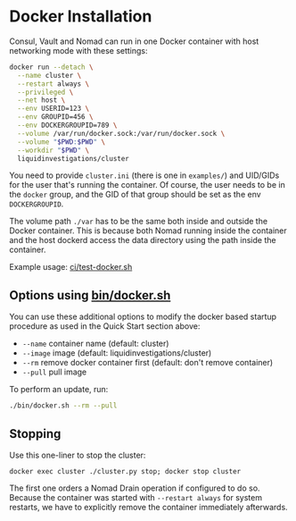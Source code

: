 # Docker Installation

Consul, Vault and Nomad can run in one Docker container with host networking
mode with these settings:

```bash
docker run --detach \
  --name cluster \
  --restart always \
  --privileged \
  --net host \
  --env USERID=123 \
  --env GROUPID=456 \
  --env DOCKERGROUPID=789 \
  --volume /var/run/docker.sock:/var/run/docker.sock \
  --volume "$PWD:$PWD" \
  --workdir "$PWD" \
  liquidinvestigations/cluster
```

You need to provide `cluster.ini` (there is one in `examples/`) and UID/GIDs
for the user that's running the container. Of course, the user needs to be in
the `docker` group, and the GID of that group should be set as the env `DOCKERGROUPID`.

The volume path `./var` has to be the same both inside and outside the Docker
container. This is because both Nomad running inside the container and the
host dockerd access the data directory using the path inside the container.

Example usage: [ci/test-docker.sh](ci/test-docker.sh)

## Options using [bin/docker.sh](bin/docker.sh)

You can use these additional options to modify the docker based startup procedure as used in the Quick Start section above:

* `--name` container name (default: cluster)
* `--image` image (default: liquidinvestigations/cluster)
* `--rm` remove docker container first (default: don't remove container)
* `--pull` pull image

To perform an update, run:

```bash
./bin/docker.sh --rm --pull
```


## Stopping

Use this one-liner to stop the cluster:

`docker exec cluster ./cluster.py stop; docker stop cluster`


The first one orders a Nomad Drain operation if configured to do so. Because the container was started with `--restart always` for system restarts, we have to explicitly remove the container immediately afterwards.
